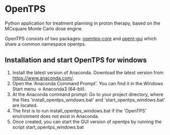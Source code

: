 # OpenTPS

Python application for treatment planning in proton therapy, based on the MCsquare Monte Carlo dose engine.

OpenTPS consists of two packages: [opentps-core](./opentps_core/README.md) and [opent-gui](./opentps_gui/README.md) which share a common namespace opentps.

## Installation and start OpenTPS for windows

1. Install the latest version of Anaconda. Download the latest version from https://www.anaconda.com/.
2. Open the 'Anaconda Command Prompt'. You can find it in the Windows Start menu -> Anaconda3 (64-bit).
3. At the Anaconda command prompt: Go to your project directory, where the files 'install_opentps_windows.bat' and 'start_opentps_windows.bat' are located.
4. The first is to run install_opentps_windows.bat if the 'OpenTPS' environment does not exist in Anaconda.
5. Once created, you can start the GUI version of opentps by running the script start_opentps_windows.bat
